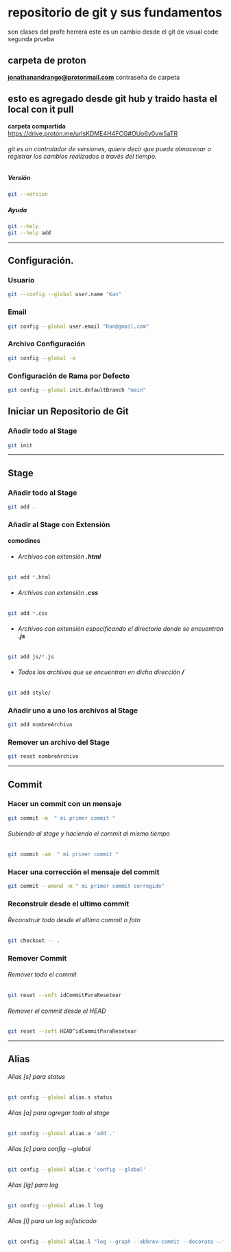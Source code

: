 # repositorio de git y sus fundamentos

son clases del profe herrera
este es un cambio desde el git de visual code
segunda prueba

## carpeta de proton

**<jonathanandrango@protonmail.com>**
 contraseña de carpeta
## esto es agregado desde git hub y traido hasta el local con it pull
**carpeta compartida**
<https://drive.proton.me/urlsKDME4H4FCG#OUo6y0vw5aTR>


###### git es un controlador de versiones, quiere decir que puede almacenar o registrar los cambios realizados a través del tiempo.
##### Versión
```bash
git --version
```
##### Ayuda
```bash
git --help
git --help add
```
---
## Configuración.
### Usuario
```bash
git --config --global user.name "Kan"
```
### Email
```bash
git config --global user.email "Kan@gmail.com"
```
### Archivo Configuración
```bash
git config --global -e
```
### Configuración de Rama por Defecto
```bash
git config --global init.defaultBranch "main"
```

## Iniciar un Repositorio de Git
### Añadir todo al Stage
```bash
git init
```
---
## Stage  
### Añadir todo al Stage
```bash
git add .
```
### Añadir al Stage con Extensión
####  comodines
- ###### Archivos con extensión    **.html**
```bash
git add *.html
```
- ###### Archivos con extensión    **.css**
```bash
git add *.css
```
- ###### Archivos con extensión especificando el directorio donde se encuentran    **.js**
```bash
git add js/*.js
```
- ###### Todos los archivos que  se encuentran en dicha dirección    **/**
```bash
git add style/
```

### Añadir uno a uno los archivos al Stage
```bash
git add nombreArchivo
```
### Remover un archivo del  Stage
```bash
git reset nombreArchivo
```

---
## Commit
###  Hacer un commit con un mensaje 
```bash
git commit -m  " mi primer commit "
```
######  Subiendo al stage y haciendo el commit al mismo tiempo 
```bash
git commit -am  " mi primer commit "
```
###  Hacer una corrección el  mensaje del    commit
```bash
git commit --amend -m " mi primer commit corregido"
```
### Reconstruir desde el ultimo commit
###### Reconstruir todo desde el ultimo commit o foto
```bash
git checkout -- .
```
### Remover Commit
###### Remover todo el commit
```bash
git reset --soft idCommitParaResetear
```
###### Remover  el commit desde el HEAD
```bash
git reset --soft HEAD^idCommitParaResetear
```
---
## Alias
###### Alias [s] para status
```bash
git config --global alias.s status
```
###### Alias [a] para agregar todo al stage
```bash
git config --global alias.a 'add .'
```
###### Alias [c] para config --global
```bash
git config --global alias.c 'config --global'
```
###### Alias [lg] para log
```bash
git config --global alias.l log
```
###### Alias [l] para un  log sofisticado
```bash
git config --global alias.l "log --graph --abbrev-commit --decorate --format=format:'%C(bold blue)%h%C(reset) - %C(bold green)(%ar)%C(reset) %C(white)%s%C(reset) %C(dim white)- %an%C(reset)%C(yellow bold)%d%C(reset)' --all"
```

